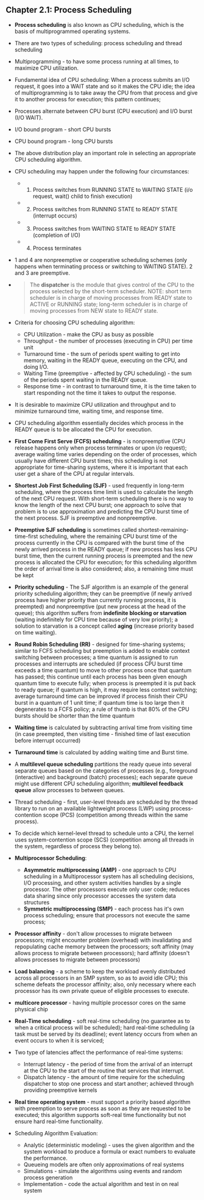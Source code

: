 ## Chapter 2.1: Process Scheduling

- **Process scheduling** is also known as CPU scheduling, which is the basis of multiprogrammed operating systems.

- There are two types of scheduling: process scheduling and thread scheduling

- Multiprogramming - to have some process running at all times, to maximize CPU utilization.

- Fundamental idea of CPU scheduling: When a process submits an I/O request, it goes into a WAIT state and so it makes the CPU idle; the idea of multiprogramming is to take away the CPU from that process and give it to another process for execution; this pattern continues;

- Processes alternate between CPU burst (CPU execution) and I/O burst (I/O WAIT).

- I/O bound program - short CPU bursts

- CPU bound program - long CPU bursts

- The above distribution play an important role in selecting an appropriate CPU scheduling algorithm.


- CPU scheduling may happen under the following four circumstances:
	+ 1) Process switches from RUNNING STATE to WAITING STATE (i/o request, wait() child to finish execution)
	+ 2) Process switches from RUNNING STATE to READY STATE (interrupt occurs)
	+ 3) Process switches from WAITING STATE to READY STATE (completion of I/O)
	+ 4) Process terminates

- 1 and 4 are nonpreemptive or cooperative scheduling schemes (only happens when terminating process or switching to WAITING STATE). 2 and 3 are preemptive.

- > The **dispatcher** is the module that gives control of the CPU to the process selected by the short-term scheduler. NOTE: short term scheduler is in charge of moving processes from READY state to ACTIVE or RUNNING state; long-term scheduler is in charge of moving processes from NEW state to READY state.


- Criteria  for choosing CPU scheduling algorithm:
	+ CPU Utilization - make the CPU as busy as possible
	+ Throughput - the number of processes (executing in CPU) per time unit
	+ Turnaround time - the sum of periods spent waiting to get into memory, waiting in the READY queue, executing on the CPU, and doing I/O.
	+ Waiting Time (preemptive - affected by CPU scheduling) - the sum of the periods spent waiting in the READY queue.	
	+ Response time - in contrast to turnaround time, it is the time taken to start responding not the time it takes to output the response.

- It is desirable to maximize CPU utilization and throughput and to minimize turnaround time, waiting time, and response time.

- CPU scheduling algorithm essentially decides which process in the READY queue is to be allocated the CPU for execution.

- **First Come First Serve (FCFS) scheduling** - is nonpreemptive (CPU release happens only when process terminates or upon i/o request); average waiting time varies depending on the order of processes, which usually have different CPU burst times; this scheduling is not appropriate for time-sharing systems, where it is important that each user get a share of the CPU at regular intervals. 

- **Shortest Job First Scheduling (SJF)** - used frequently in long-term scheduling, where the process time limit is used to calculate the length of the next CPU request. With short-term scheduling there is no way to know the length of the next CPU burst; one approach to solve that problem is to use approximation and predicting the CPU burst time of the next process. SJF is preemptive and nonpreemptive.

- **Preemptive SJF scheduling** is sometimes called shortest-remaining-time-first scheduling, where the remaining CPU burst time of the process currently in the CPU is compared with the burst time of the newly arrived process in the READY queue; if new process has less CPU burst time, then the current running process is preempted and the new process is allocated the CPU for execution; for this scheduling algorithm the order of arrival time is also considered; also, a remaining time must be kept

- **Priority scheduling** - The SJF algorithm is an example of the general priority scheduling algorithm; they can be preemptive (if newly arrived process have higher priority than currently running process, it is preempted) and nonpreemptive (put new process at the head of the queue); this algorithm suffers from **indefinite blocking or starvation** (waiting indefinitely for CPU time because of very low priority); a solution to starvation is a concept called **aging** (increase priority based on time waiting).

- **Round Robin Scheduling (RR)** - designed for time-sharing systems; similar to FCFS scheduling but preemption is added to enable context switching between processes; a time quantum is assigned to run processes and interrupts are scheduled (if process CPU burst time exceeds a time quantum) to move to other process once that quantum has passed; this continue until each process has been given enough quantum time to execute fully; when process is preempted it is put back to ready queue; if quantum is high, it may require less context switching; average turnaround time can be improved if process finish their CPU burst in a quantum of 1 unit time; if quantum time is too large then it degenerates to a FCFS policy; a rule of thumb is that 80% of the CPU bursts should be shorter than the time quantum

- **Waiting time** is calculated by subtracting arrival time from visiting time (in case preempted, then visiting time - finished time of last execution before interrupt occurred)
- **Turnaround time** is calculated by adding waiting time and Burst time.

- A **multilevel queue scheduling** partitions the ready queue into several separate queues based on the categories of processes (e.g., foreground (interactive) and background (batch) processes); each separate queue might use different CPU scheduling algorithm; **multilevel feedback queue** allow processes to between queues.

- Thread scheduling - first, user-level threads are scheduled by the thread library to run on an available lightweight process (LWP) using process-contention scope (PCS) (competition among threads within the same process).

- To decide which kernel-level thread to schedule unto a CPU, the kernel uses system-contention scope (SCS) (competition among all threads in the system, regardless of process they belong to).

- **Multiprocessor Scheduling**:
	+ **Asymmetric multiprocessing (AMP)** - one approach to CPU scheduling in a Multiprocessor system has all scheduling decisions, I/O processing, and other system activities handles by a single processor. The other processors execute only user code; reduces data sharing since only processor accesses the system data structures
	+ **Symmetric multiprocessing (SMP)** - each process has it's own process scheduling; ensure that processors not execute the same process; 

- **Processor affinity** - don't allow processes to migrate between processors; might encounter problem (overhead) with invalidating and repopulating cache memory between the processors; soft affinity (may allows process to migrate between processors); hard affinity (doesn't allows processes to migrate between processors)

- **Load balancing** - a scheme to keep the workload evenly distributed across all processors in an SMP system, so as to avoid idle CPU; this scheme defeats the processor affinity; also, only necessary where each processor has its own private queue of eligible processes to execute.

- **multicore processor** - having multiple processor cores on the same physical chip 

- **Real-Time scheduling** - soft real-time scheduling (no guarantee as to when a critical process will be scheduled); hard real-time scheduling (a task must be served by its deadline); event latency occurs from when an event occurs to when it is serviced;

- Two type of latencies affect the performance of real-time systems:
	+ Interrupt latency - the period of time from the arrival of an interrupt at the CPU to the start of the routine that services that interrupt.
	+ Dispatch latency - the amount of time require for the scheduling dispatcher to stop one process and start another; achieved through providing preemptive kernels

- **Real time operating system** - must support a priority based algorithm with preemption to serve process as soon as they are requested to be executed; this algorithm supports soft-real time functionality but not ensure hard real-time functionality.

- Scheduling Algorithm Evaluation:
	+ Analytic (deterministic modeling) - uses the given algorithm and the system workload to produce a formula or exact numbers to evaluate the performance.
	+ Queueing models  are often only approximations of real systems
	+ Simulations - simulate the algorithms using events and random process generation
	+ Implementation - code the actual algorithm and test in on real system